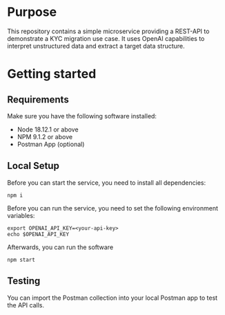 # Purpose

This repository contains a simple microservice providing a REST-API to demonstrate a KYC migration
use case. It uses OpenAI capabilities to interpret unstructured data and extract a target data structure.

# Getting started

## Requirements

Make sure you have the following software installed:
* Node 18.12.1 or above
* NPM 9.1.2 or above
* Postman App (optional)

## Local Setup

Before you can start the service, you need to install all dependencies:

```shell
npm i
```

Before you can run the service, you need to set the following environment variables:

```shell
export OPENAI_API_KEY=<your-api-key>
echo $OPENAI_API_KEY
```

Afterwards, you can run the software
```shell
npm start
```

## Testing

You can import the Postman collection into your local Postman app to test the API calls.
